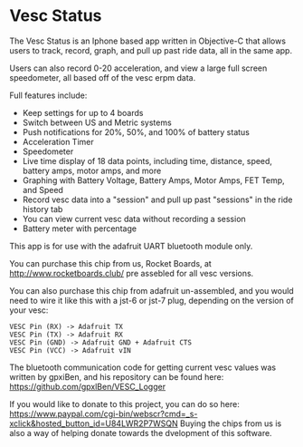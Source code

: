 # Vesc Status

The Vesc Status is an Iphone based app written in Objective-C that allows users to track, record, graph, and pull up past ride data, all in the same app.

Users can also record 0-20 acceleration, and view a large full screen speedometer, all based off of the vesc erpm data.

Full features include:

   - Keep settings for up to 4 boards
   - Switch between US and Metric systems
   - Push notifications for 20%, 50%, and 100% of battery status
   - Acceleration Timer
   - Speedometer
   - Live time display of 18 data points, including time, distance, speed, battery amps, motor amps, and more
   - Graphing with Battery Voltage, Battery Amps, Motor Amps, FET Temp, and Speed
   - Record vesc data into a "session" and pull up past "sessions" in the ride history tab
   - You can view current vesc data without recording a session
   - Battery meter with percentage

This app is for use with the adafruit UART bluetooth module only.

You can purchase this chip from us, Rocket Boards, at http://www.rocketboards.club/ pre assebled for all vesc versions.

You can also purchase this chip from adafruit un-assembled, and you would need to wire it like this with a jst-6 or jst-7 plug, depending on the version of your vesc:

    VESC Pin (RX) -> Adafruit TX
    VESC Pin (TX) -> Adafruit RX
    VESC Pin (GND) -> Adafruit GND + Adafruit CTS
    VESC Pin (VCC) -> Adafruit vIN

The bluetooth communication code for getting current vesc values was written by gpxiBen, and his repository can be found here: https://github.com/gpxlBen/VESC_Logger

If you would like to donate to this project, you can do so here: https://www.paypal.com/cgi-bin/webscr?cmd=_s-xclick&hosted_button_id=U84LWR2P7WSQN
Buying the chips from us is also a way of helping donate towards the dvelopment of this software.
